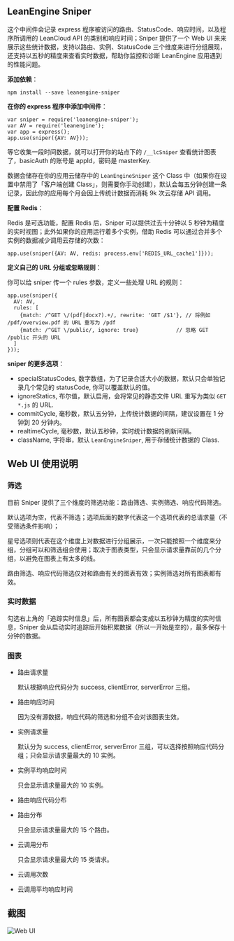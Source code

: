 ## LeanEngine Sniper

这个中间件会记录 express 程序被访问的路由、StatusCode、响应时间，以及程序所调用的 LeanCloud API 的类别和响应时间；Sniper 提供了一个 Web UI 来来展示这些统计数据，支持以路由、实例、StatusCode 三个维度来进行分组展现，还支持以五秒的精度来查看实时数据，帮助你监控和诊断 LeanEngine 应用遇到的性能问题。

**添加依赖**：

    npm install --save leanengine-sniper

**在你的 express 程序中添加中间件**：

    var sniper = require('leanengine-sniper');
    var AV = require('leanengine');
    var app = express();
    app.use(sniper({AV: AV}));

等它收集一段时间数据，就可以打开你的站点下的 `/__lcSniper` 查看统计图表了，basicAuth 的账号是 appId，密码是 masterKey.

数据会储存在你的应用云储存中的 `LeanEngineSniper` 这个 Class 中（如果你在设置中禁用了「客户端创建 Class」，则需要你手动创建），默认会每五分钟创建一条记录，因此你的应用每个月会因上传统计数据而消耗 9k 次云存储 API 调用。

**配置 Redis**：

Redis 是可选功能，配置 Redis 后，Sniper 可以提供过去十分钟以 5 秒钟为精度的实时视图；此外如果你的应用运行着多个实例，借助 Redis 可以通过合并多个实例的数据减少调用云存储的次数：

    app.use(sniper({AV: AV, redis: process.env['REDIS_URL_cache1']}));

**定义自己的 URL 分组或忽略规则**：

你可以给 sniper 传一个 rules 参数，定义一些处理 URL 的规则：

    app.use(sniper({
      AV: AV,
      rules: [
        {match: /^GET \/(pdf|docx?).+/, rewrite: 'GET /$1'}, // 将例如 /pdf/overview.pdf 的 URL 重写为 /pdf
        {match: /^GET \/public/, ignore: true}            // 忽略 GET /public 开头的 URL
      ]
    }));

**sniper 的更多选项**：

* specialStatusCodes, 数字数组，为了记录合适大小的数据，默认只会单独记录几个常见的 statusCode, 你可以覆盖默认的值。
* ignoreStatics, 布尔值，默认启用，会将常见的静态文件 URL 重写为类似 `GET *.js` 的 URL.
* commitCycle, 毫秒数，默认五分钟，上传统计数据的间隔，建议设置在 1 分钟到 20 分钟内。
* realtimeCycle, 毫秒数，默认五秒钟，实时统计数据的刷新间隔。
* className, 字符串，默认 `LeanEngineSniper`, 用于存储统计数据的 Class.

## Web UI 使用说明

### 筛选

目前 Sniper 提供了三个维度的筛选功能：路由筛选、实例筛选、响应代码筛选。

默认选项为空，代表不筛选；选项后面的数字代表这一个选项代表的总请求量（不受筛选条件影响）；

星号选项则代表在这个维度上对数据进行分组展示，一次只能按照一个维度来分组，分组可以和筛选组合使用；取决于图表类型，只会显示请求量靠前的几个分组，以避免在图表上有太多的线。

路由筛选、响应代码筛选仅对和路由有关的图表有效；实例筛选对所有图表都有效。

### 实时数据

勾选右上角的「追踪实时信息」后，所有图表都会变成以五秒钟为精度的实时信息，Sniper 会从启动实时追踪后开始积累数据（所以一开始是空的），最多保存十分钟的数据。

### 图表

* 路由请求量

    默认根据响应代码分为 success, clientError, serverError 三组。

* 路由响应时间

    因为没有源数据，响应代码的筛选和分组不会对该图表生效。

* 实例请求量

    默认分为 success, clientError, serverError 三组，可以选择按照响应代码分组；只会显示请求量最大的 10 实例。

* 实例平均响应时间

    只会显示请求量最大的 10 实例。

* 路由响应代码分布

* 路由分布

    只会显示请求量最大的 15 个路由。

* 云调用分布

    只会显示请求量最大的 15 类请求。

* 云调用次数

* 云调用平均响应时间

## 截图

![Web UI](https://cloud.githubusercontent.com/assets/1191561/10993751/43c5f926-84ac-11e5-89c7-bcf350839ab2.png)
